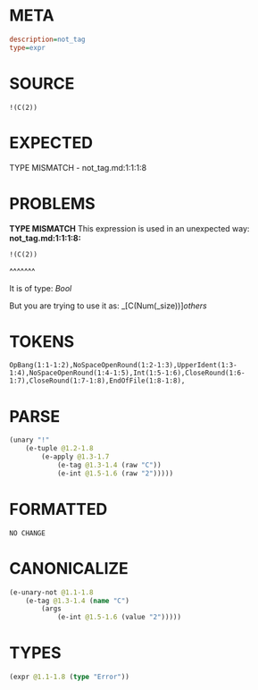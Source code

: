 # META
~~~ini
description=not_tag
type=expr
~~~
# SOURCE
~~~roc
!(C(2))
~~~
# EXPECTED
TYPE MISMATCH - not_tag.md:1:1:1:8
# PROBLEMS
**TYPE MISMATCH**
This expression is used in an unexpected way:
**not_tag.md:1:1:1:8:**
```roc
!(C(2))
```
^^^^^^^

It is of type:
    _Bool_

But you are trying to use it as:
    _[C(Num(_size))]_others_

# TOKENS
~~~zig
OpBang(1:1-1:2),NoSpaceOpenRound(1:2-1:3),UpperIdent(1:3-1:4),NoSpaceOpenRound(1:4-1:5),Int(1:5-1:6),CloseRound(1:6-1:7),CloseRound(1:7-1:8),EndOfFile(1:8-1:8),
~~~
# PARSE
~~~clojure
(unary "!"
	(e-tuple @1.2-1.8
		(e-apply @1.3-1.7
			(e-tag @1.3-1.4 (raw "C"))
			(e-int @1.5-1.6 (raw "2")))))
~~~
# FORMATTED
~~~roc
NO CHANGE
~~~
# CANONICALIZE
~~~clojure
(e-unary-not @1.1-1.8
	(e-tag @1.3-1.4 (name "C")
		(args
			(e-int @1.5-1.6 (value "2")))))
~~~
# TYPES
~~~clojure
(expr @1.1-1.8 (type "Error"))
~~~
